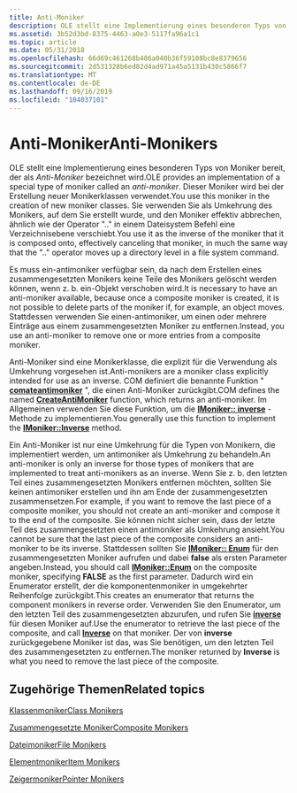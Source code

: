 ```yaml
---
title: Anti-Moniker
description: OLE stellt eine Implementierung eines besonderen Typs von Moniker bereit, der als Anti-Moniker bezeichnet wird.
ms.assetid: 3b52d3bd-8375-4463-a0e3-5117fa96a1c1
ms.topic: article
ms.date: 05/31/2018
ms.openlocfilehash: 66d69c461268b486a040b36f59108bc8e8379656
ms.sourcegitcommit: 2d531328b6ed82d4ad971a45a5131b430c5866f7
ms.translationtype: MT
ms.contentlocale: de-DE
ms.lasthandoff: 09/16/2019
ms.locfileid: "104037101"
---
```

# <a name="anti-monikers"></a><span data-ttu-id="fe048-103">Anti-Moniker</span><span class="sxs-lookup"><span data-stu-id="fe048-103">Anti-Monikers</span></span>

<span data-ttu-id="fe048-104">OLE stellt eine Implementierung eines besonderen Typs von Moniker bereit, der als *Anti-Moniker* bezeichnet wird.</span><span class="sxs-lookup"><span data-stu-id="fe048-104">OLE provides an implementation of a special type of moniker called an *anti-moniker*.</span></span> <span data-ttu-id="fe048-105">Dieser Moniker wird bei der Erstellung neuer Monikerklassen verwendet.</span><span class="sxs-lookup"><span data-stu-id="fe048-105">You use this moniker in the creation of new moniker classes.</span></span> <span data-ttu-id="fe048-106">Sie verwenden Sie als Umkehrung des Monikers, auf dem Sie erstellt wurde, und den Moniker effektiv abbrechen, ähnlich wie der Operator ".." in einem Dateisystem Befehl eine Verzeichnisebene verschiebt.</span><span class="sxs-lookup"><span data-stu-id="fe048-106">You use it as the inverse of the moniker that it is composed onto, effectively canceling that moniker, in much the same way that the ".." operator moves up a directory level in a file system command.</span></span>

<span data-ttu-id="fe048-107">Es muss ein-antimoniker verfügbar sein, da nach dem Erstellen eines zusammengesetzten Monikers keine Teile des Monikers gelöscht werden können, wenn z. b. ein-Objekt verschoben wird.</span><span class="sxs-lookup"><span data-stu-id="fe048-107">It is necessary to have an anti-moniker available, because once a composite moniker is created, it is not possible to delete parts of the moniker if, for example, an object moves.</span></span> <span data-ttu-id="fe048-108">Stattdessen verwenden Sie einen-antimoniker, um einen oder mehrere Einträge aus einem zusammengesetzten Moniker zu entfernen.</span><span class="sxs-lookup"><span data-stu-id="fe048-108">Instead, you use an anti-moniker to remove one or more entries from a composite moniker.</span></span>

<span data-ttu-id="fe048-109">Anti-Moniker sind eine Monikerklasse, die explizit für die Verwendung als Umkehrung vorgesehen ist.</span><span class="sxs-lookup"><span data-stu-id="fe048-109">Anti-monikers are a moniker class explicitly intended for use as an inverse.</span></span> <span data-ttu-id="fe048-110">COM definiert die benannte Funktion " [**comateantimoniker**](/windows/desktop/api/Objbase/nf-objbase-createantimoniker) ", die einen Anti-Moniker zurückgibt.</span><span class="sxs-lookup"><span data-stu-id="fe048-110">COM defines the named [**CreateAntiMoniker**](/windows/desktop/api/Objbase/nf-objbase-createantimoniker) function, which returns an anti-moniker.</span></span> <span data-ttu-id="fe048-111">Im Allgemeinen verwenden Sie diese Funktion, um die [**IMoniker:: inverse**](/windows/desktop/api/ObjIdl/nf-objidl-imoniker-inverse) -Methode zu implementieren.</span><span class="sxs-lookup"><span data-stu-id="fe048-111">You generally use this function to implement the [**IMoniker::Inverse**](/windows/desktop/api/ObjIdl/nf-objidl-imoniker-inverse) method.</span></span>

<span data-ttu-id="fe048-112">Ein Anti-Moniker ist nur eine Umkehrung für die Typen von Monikern, die implementiert werden, um antimoniker als Umkehrung zu behandeln.</span><span class="sxs-lookup"><span data-stu-id="fe048-112">An anti-moniker is only an inverse for those types of monikers that are implemented to treat anti-monikers as an inverse.</span></span> <span data-ttu-id="fe048-113">Wenn Sie z. b. den letzten Teil eines zusammengesetzten Monikers entfernen möchten, sollten Sie keinen antimoniker erstellen und ihn am Ende der zusammengesetzten zusammensetzen.</span><span class="sxs-lookup"><span data-stu-id="fe048-113">For example, if you want to remove the last piece of a composite moniker, you should not create an anti-moniker and compose it to the end of the composite.</span></span> <span data-ttu-id="fe048-114">Sie können nicht sicher sein, dass der letzte Teil des zusammengesetzten einen antimoniker als Umkehrung ansieht.</span><span class="sxs-lookup"><span data-stu-id="fe048-114">You cannot be sure that the last piece of the composite considers an anti-moniker to be its inverse.</span></span> <span data-ttu-id="fe048-115">Stattdessen sollten Sie [**IMoniker:: Enum**](/windows/desktop/api/ObjIdl/nf-objidl-imoniker-enum) für den zusammengesetzten Moniker aufrufen und dabei **false** als ersten Parameter angeben.</span><span class="sxs-lookup"><span data-stu-id="fe048-115">Instead, you should call [**IMoniker::Enum**](/windows/desktop/api/ObjIdl/nf-objidl-imoniker-enum) on the composite moniker, specifying **FALSE** as the first parameter.</span></span> <span data-ttu-id="fe048-116">Dadurch wird ein Enumerator erstellt, der die komponentenmoniker in umgekehrter Reihenfolge zurückgibt.</span><span class="sxs-lookup"><span data-stu-id="fe048-116">This creates an enumerator that returns the component monikers in reverse order.</span></span> <span data-ttu-id="fe048-117">Verwenden Sie den Enumerator, um den letzten Teil des zusammengesetzten abzurufen, und rufen Sie [**inverse**](/windows/desktop/api/ObjIdl/nf-objidl-imoniker-inverse) für diesen Moniker auf.</span><span class="sxs-lookup"><span data-stu-id="fe048-117">Use the enumerator to retrieve the last piece of the composite, and call [**Inverse**](/windows/desktop/api/ObjIdl/nf-objidl-imoniker-inverse) on that moniker.</span></span> <span data-ttu-id="fe048-118">Der von **inverse** zurückgegebene Moniker ist das, was Sie benötigen, um den letzten Teil des zusammengesetzten zu entfernen.</span><span class="sxs-lookup"><span data-stu-id="fe048-118">The moniker returned by **Inverse** is what you need to remove the last piece of the composite.</span></span>

## <a name="related-topics"></a><span data-ttu-id="fe048-119">Zugehörige Themen</span><span class="sxs-lookup"><span data-stu-id="fe048-119">Related topics</span></span>

<dl> <dt>

[<span data-ttu-id="fe048-120">Klassenmoniker</span><span class="sxs-lookup"><span data-stu-id="fe048-120">Class Monikers</span></span>](class-monikers.md)
</dt> <dt>

[<span data-ttu-id="fe048-121">Zusammengesetzte Moniker</span><span class="sxs-lookup"><span data-stu-id="fe048-121">Composite Monikers</span></span>](composite-monikers.md)
</dt> <dt>

[<span data-ttu-id="fe048-122">Dateimoniker</span><span class="sxs-lookup"><span data-stu-id="fe048-122">File Monikers</span></span>](file-monikers.md)
</dt> <dt>

[<span data-ttu-id="fe048-123">Elementmoniker</span><span class="sxs-lookup"><span data-stu-id="fe048-123">Item Monikers</span></span>](item-monikers.md)
</dt> <dt>

[<span data-ttu-id="fe048-124">Zeigermoniker</span><span class="sxs-lookup"><span data-stu-id="fe048-124">Pointer Monikers</span></span>](pointer-monikers.md)
</dt> </dl>

 

 




